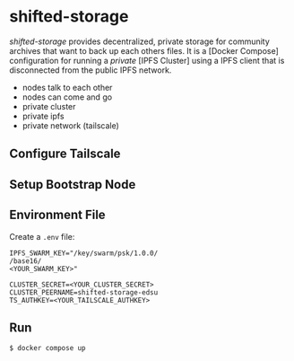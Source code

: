 # shifted-storage

*shifted-storage* provides decentralized, private storage for community
archives that want to back up each others files. It is a [Docker Compose]
configuration for running a *private* [IPFS Cluster] using a IPFS client that
is disconnected from the public IPFS network.

* nodes talk to each other
* nodes can come and go
* private cluster
* private ipfs
* private network (tailscale)

## Configure Tailscale

## Setup Bootstrap Node

## Environment File

Create a `.env` file:

```
IPFS_SWARM_KEY="/key/swarm/psk/1.0.0/
/base16/
<YOUR_SWARM_KEY>"

CLUSTER_SECRET=<YOUR_CLUSTER_SECRET>
CLUSTER_PEERNAME=shifted-storage-edsu
TS_AUTHKEY=<YOUR_TAILSCALE_AUTHKEY>
```

## Run

```bash
$ docker compose up
```
